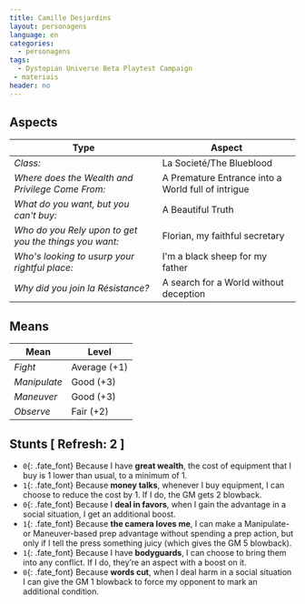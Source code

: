 ```yaml
---
title: Camille Desjardins
layout: personagens
language: en
categories:
  - personagens
tags:
  - Dystopian Universe Beta Playtest Campaign
 - materiais
header: no
---
```


## Aspects

| __Type__                                               |   __Aspect__                                |
|--------------------------------------------------------|---------------------------------------------|
| _Class:_                                               | La Societé/The Blueblood                        |
| _Where does the Wealth and Privilege Come From:_       | A Premature Entrance into a World full of intrigue |
| _What do you want, but you can't buy:_                 | A Beautiful Truth |
| _Who do you Rely upon to get you the things you want:_ | Florian, my faithful secretary |
| _Who's looking to usurp your rightful place:_          |  I'm a black sheep for my father |
| _Why did you join la Résistance?_                      | A search for a World without deception |

## Means

| __Mean__     | __Level__    |
|--------------|--------------|
| _Fight_      | Average (+1) |
| _Manipulate_ | Good (+3)    |
| _Maneuver_   | Good (+3)    |
| _Observe_    | Fair (+2)    |

## Stunts [ Refresh: 2 ]

+ `0`{: .fate_font} Because I have __great wealth__, the cost of equipment that I buy is 1  lower than usual, to a minimum of 1.
+ `1`{: .fate_font} Because __money talks__, whenever I buy equipment, I can choose to reduce the cost by 1. If I do, the GM gets 2 blowback.
+ `0`{: .fate_font} Because I __deal in favors__, when I gain the advantage in a social situation, I get an additional boost.
+ `1`{: .fate_font} Because __the camera loves me__, I can make a Manipulate- or Maneuver-based prep advantage without spending a prep action, but only if I tell the press something juicy (which gives the GM 5 blowback).
+ `1`{: .fate_font} Because I have __bodyguards__, I can choose to bring them into any conflict. If I do, they’re an aspect with a boost on it.
+ `0`{: .fate_font} Because __words cut__, when I deal harm in a social situation I can give the GM 1 blowback to force my opponent to mark an additional condition.
